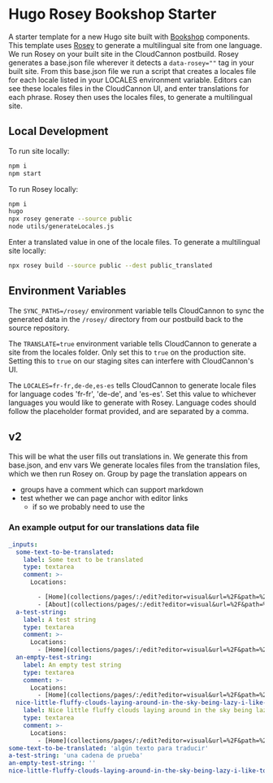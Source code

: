 # Hugo Rosey Bookshop Starter

A starter template for a new Hugo site built with [Bookshop](https://github.com/CloudCannon/bookshop) components.
This template uses [Rosey](https://rosey.app/) to generate a multilingual site from one language.
We run Rosey on your built site in the CloudCannon postbuild.
Rosey generates a base.json file wherever it detects a `data-rosey=""` tag in your built site.
From this base.json file we run a script that creates a locales file for each locale listed in your LOCALES environment variable.
Editors can see these locales files in the CloudCannon UI, and enter translations for each phrase.
Rosey then uses the locales files, to generate a multilingual site.

## Local Development

To run site locally:

```bash
npm i
npm start
```

To run Rosey locally:

```bash
npm i
hugo
npx rosey generate --source public
node utils/generateLocales.js
```

Enter a translated value in one of the locale files.
To generate a multilingual site locally:

```bash
npx rosey build --source public --dest public_translated
```

## Environment Variables

The `SYNC_PATHS=/rosey/` environment variable tells CloudCannon to sync the generated data in the `/rosey/` directory from our postbuild back to the source repository.

The `TRANSLATE=true` environment variable tells CloudCannon to generate a site from the locales folder. Only set this to `true` on the production site. Setting this to `true` on our staging sites can interfere with CloudCannon's UI.

The `LOCALES=fr-fr,de-de,es-es` tells CloudCannon to generate locale files for language codes 'fr-fr', 'de-de', and 'es-es'. Set this value to whichever languages you would like to generate with Rosey. Language codes should follow the placeholder format provided, and are separated by a comma.

## v2

This will be what the user fills out translations in.
We generate this from base.json, and env vars
We generate locales files from the translation files, which we then run Rosey on.
Group by page the translation appears on

- groups have a comment which can support markdown
- test whether we can page anchor with editor links
  - if so we probably need to use the

### An example output for our translations data file

```yaml
_inputs:
  some-text-to-be-translated:
    label: Some text to be translated
    type: textarea
    comment: >-
      Locations:

        - [Home](collections/pages/:/edit?editor=visual&url=%2F&path=%2Fcontent%2F_index.md&collection=pages) 
        - [About](collections/pages/:/edit?editor=visual&url=%2F&path=%2Fcontent%2F_index.md&collection=pages)
  a-test-string:
    label: A test string
    type: textarea
    comment: >-
      Locations:
        - [Home](collections/pages/:/edit?editor=visual&url=%2F&path=%2Fcontent%2F_index.md&collection=pages)
  an-empty-test-string:
    label: An empty test string
    type: textarea
    comment: >-
      Locations:
        - [Home](collections/pages/:/edit?editor=visual&url=%2F&path=%2Fcontent%2F_index.md&collection=pages)
  nice-little-fluffy-clouds-laying-around-in-the-sky-being-lazy-i-like-to-beat-the-brush-let's-make-some-happy-little-clouds-in-our-world-the-least-little-bit-can-do-so-much-let's-get-wild-today-trees-grow-however-makes-them-happy:
    label: Nice little fluffy clouds laying around in the sky being lazy. I like to beat the brush. Let's make some happy little clouds in our world. The least little bit can do so much. Let's get wild today. Trees grow however makes them happy.
    type: textarea
    comment: >-
      Locations:
        - [Home](collections/pages/:/edit?editor=visual&url=%2F&path=%2Fcontent%2F_index.md&collection=pages)
some-text-to-be-translated: 'algún texto para traducir'
a-test-string: 'una cadena de prueba'
an-empty-test-string: ''
nice-little-fluffy-clouds-laying-around-in-the-sky-being-lazy-i-like-to-beat-the-brush-let's-make-some-happy-little-clouds-in-our-world-the-least-little-bit-can-do-so-much-let's-get-wild-today-trees-grow-however-makes-them-happy: ''
```
